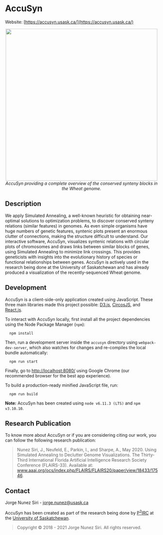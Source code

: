 # AccuSyn
Website: [https://accusyn.usask.ca/](https://accusyn.usask.ca/)

<p align="center">
  <img src="https://accusyn.usask.ca/images/after.svg" width="500" height="500">
  <br />
  <i>AccuSyn providing a complete overview of the conserved synteny blocks in the Wheat genome.</i>
</p>

## Description

We apply Simulated Annealing, a well-known heuristic for obtaining near-optimal solutions to optimization problems, to discover conserved synteny relations (similar features) in genomes. As even simple organisms have huge numbers of genetic features, syntenic plots present an enormous clutter of connections, making the structure difficult to understand. Our interactive software, AccuSyn, visualizes syntenic relations with circular plots of chromosomes and draws links between similar blocks of genes, using Simulated Annealing to minimize link crossings. This provides geneticists with insights into the evolutionary history of species or functional relationships between genes. AccuSyn is actively used in the research being done at the University of Saskatchewan and has already produced a visualization of the recently-sequenced Wheat genome.

## Development

AccuSyn is a client-side-only application created using JavaScript. These three main libraries made this project possible: [D3.js](https://github.com/d3/d3), [CircosJS](https://github.com/nicgirault/circosJS), and [React.js](https://github.com/facebook/react).

To interact with AccuSyn locally, first install all the project dependencies using the Node Package Manager (`npm`):
```
  npm install
```
Then, run a development server inside the `accusyn` directory using `webpack-dev-server`, which also watches for changes and re-compiles the local bundle automatically:
```
  npm run start
```
Finally, go to [http://localhost:8080/](http://localhost:8080/) using Google Chrome (our recommended browser for the best app experience).

To build a production-ready minified JavaScript file, run:
```
  npm run build
```

**Note:** AccuSyn has been created using `node v6.11.3 (LTS)` and `npm v3.10.10`.

## Research Publication

To know more about AccuSyn or if you are considering citing our work, you can follow the following research publication:

> Nunez Siri, J., Neufeld, E., Parkin, I., and Sharpe, A., May 2020. Using Simulated Annealing to Declutter Genome Visualizations. The Thirty-Third International Florida Artificial Intelligence Research Society Conference (FLAIRS-33). Available at: www.aaai.org/ocs/index.php/FLAIRS/FLAIRS20/paper/view/18433/17546.

## Contact

Jorge Nunez Siri - jorge.nunez@usask.ca

AccuSyn has been created as part of the research being done by [P<sup>2</sup>IRC](https://p2irc.usask.ca) at the [University of Saskatchewan](https://www.usask.ca).

> Copyright &copy; 2018 - 2021 Jorge Nunez Siri. All rights reserved.
